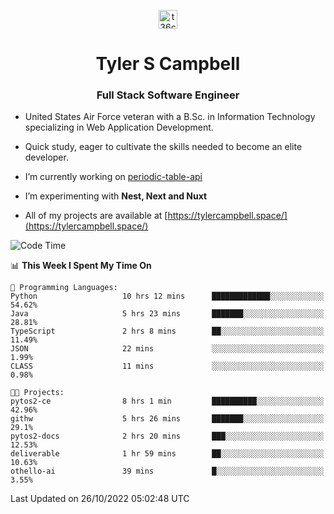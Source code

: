 <p align="center">
<a href="https://www.linkedin.com/in/t36campbell" target="blank"><img align="center" src="https://ik.imagekit.io/t36campbell/Portfolio/linkedin.png.original_m8bbGgPh6.png" alt="t36campbell" height="30" width="30" /></a>
</p>
<h1 align="center">Tyler S Campbell</h1>
<h3 align="center">Full Stack Software Engineer</h3>

* United States Air Force veteran with a B.Sc. in Information Technology specializing in Web Application Development. 

* Quick study, eager to cultivate the skills needed to become an elite developer.

* I’m currently working on [periodic-table-api](https://github.com/t36campbell/periodic-table-api)

* I’m experimenting with **Nest, Next and Nuxt**

* All of my projects are available at [https://tylercampbell.space/](https://tylercampbell.space/)

<!--START_SECTION:waka-->
![Code Time](http://img.shields.io/badge/Code%20Time-1%2C943%20hrs%205%20mins-blue)

📊 **This Week I Spent My Time On** 

```text
💬 Programming Languages: 
Python                   10 hrs 12 mins      █████████████░░░░░░░░░░░░   54.62% 
Java                     5 hrs 23 mins       ███████░░░░░░░░░░░░░░░░░░   28.81% 
TypeScript               2 hrs 8 mins        ██░░░░░░░░░░░░░░░░░░░░░░░   11.49% 
JSON                     22 mins             ░░░░░░░░░░░░░░░░░░░░░░░░░   1.99% 
CLASS                    11 mins             ░░░░░░░░░░░░░░░░░░░░░░░░░   0.98%

🐱‍💻 Projects: 
pytos2-ce                8 hrs 1 min         ██████████░░░░░░░░░░░░░░░   42.96% 
githw                    5 hrs 26 mins       ███████░░░░░░░░░░░░░░░░░░   29.1% 
pytos2-docs              2 hrs 20 mins       ███░░░░░░░░░░░░░░░░░░░░░░   12.53% 
deliverable              1 hr 59 mins        ██░░░░░░░░░░░░░░░░░░░░░░░   10.63% 
othello-ai               39 mins             █░░░░░░░░░░░░░░░░░░░░░░░░   3.55%

```


 Last Updated on 26/10/2022 05:02:48 UTC
<!--END_SECTION:waka-->
